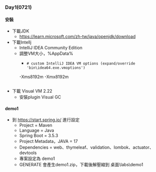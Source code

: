 ### Day1(0721)
#### 安裝
- 下載JDK
  - https://learn.microsoft.com/zh-tw/java/openjdk/download
- 下載Intellj
  - IntelliJ IDEA Community Edition
  - 調整VM大小，%AppData%
    - ```
      # custom IntelliJ IDEA VM options (expand/override 'bin\idea64.exe.vmoptions')
     -Xms8192m
     -Xmx8192m
      ```
- 下載 Visual VM 2.22
  - 安裝plugin Visual GC

#### demo1
- 到 https://start.spring.io/ 進行設定
  - Project = Maven
  - Language = Java
  - Spring Boot = 3.5.3
  - Project Metadata，JAVA = 17
  - Dependencies = web、thymeleaf、validation、lombok、actuator、devtools
  - 專案設定為 demo1
  - GENERATE 會產生demo1.zip，下載後解壓縮到 桌面\labs\demo1
    
